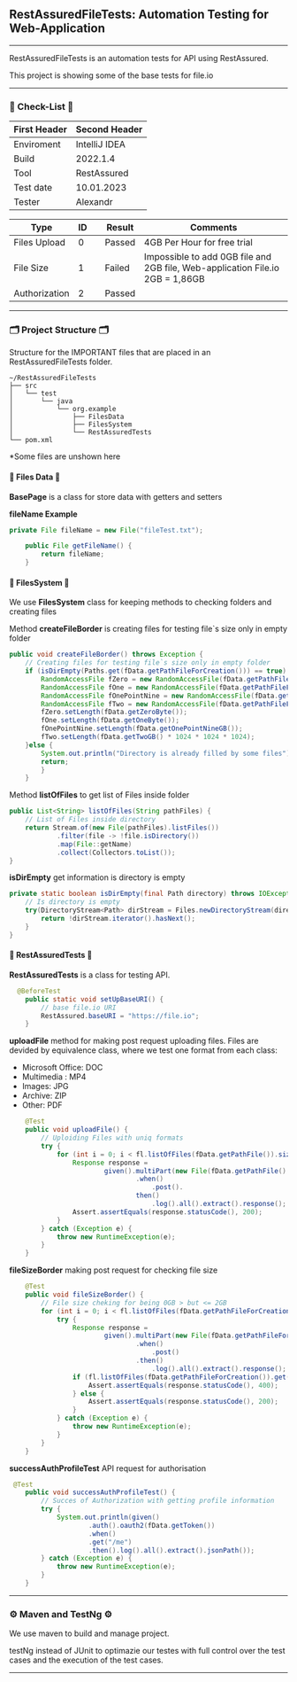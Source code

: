 ## RestAssuredFileTests: Automation Testing for Web-Application
---
RestAssuredFileTests is an automation tests for API using RestAssured.

This project is showing some of the base tests for file.io

---
### 📝 Check-List 📝


| First Header  | Second Header |
| ------------- | ------------- |
| Enviroment | IntelliJ IDEA |
| Build  | 2022.1.4 |
| Tool  | RestAssured |
| Test date | 10.01.2023 |
| Tester | Alexandr |

| Type  | ID | | Result | Comments |
| ------------- | ------------- | ------------- | ------------- |------------- |
| Files Upload | 0 | | Passed |  4GB Per Hour for free trial |
| File Size | 1 |  | Failed | Impossible to add 0GB file and 2GB file, Web-application File.io 2GB = 1,86GB |
| Authorization | 2 | | Passed |  |
---

### 🗂️ Project Structure 🗂️
Structure for the IMPORTANT files that are placed in an RestAssuredFileTests folder.


    ~/RestAssuredFileTests
    ├── src
    │   └── test
    │       └── java
    │           └── org.example
    │               ├── FilesData
    │               ├── FilesSystem
    │               └── RestAssuredTests
    └── pom.xml

*Some files are unshown here

#### 📂 Files Data 📂

__BasePage__ is a class for store data with getters and setters

__fileName Example__

```java
private File fileName = new File("fileTest.txt");

	public File getFileName() {
        return fileName;
    }

```

#### 📂 FilesSystem 📂

We use __FilesSystem__ class for keeping methods to checking folders and creating files

Method __createFileBorder__ is creating files for testing file`s size only in empty folder

```java
public void createFileBorder() throws Exception {
    // Creating files for testing file`s size only in empty folder
    if (isDirEmpty(Paths.get(fData.getPathFileForCreation())) == true) {
        RandomAccessFile fZero = new RandomAccessFile(fData.getPathFileForCreation() + "Zero_" + fData.getFileName(), "rw");
        RandomAccessFile fOne = new RandomAccessFile(fData.getPathFileForCreation() + "One_" + fData.getFileName(), "rw");
        RandomAccessFile fOnePointNine = new RandomAccessFile(fData.getPathFileForCreation() + "OnePointNine_" + fData.getFileName(), "rw");
        RandomAccessFile fTwo = new RandomAccessFile(fData.getPathFileForCreation() + "Two_" + fData.getFileName(), "rw");
        fZero.setLength(fData.getZeroByte());
        fOne.setLength(fData.getOneByte());
        fOnePointNine.setLength(fData.getOnePointNineGB());
        fTwo.setLength(fData.getTwoGB() * 1024 * 1024 * 1024);
    }else {
        System.out.println("Directory is already filled by some files");
        return;
        }
    }
```

Method __listOfFiles__ to get list of Files inside folder

```java
public List<String> listOfFiles(String pathFiles) {
    // List of Files inside directory
    return Stream.of(new File(pathFiles).listFiles())
            .filter(file -> !file.isDirectory())
            .map(File::getName)
            .collect(Collectors.toList());
}
```

__isDirEmpty__ get information is directory is empty
```java
private static boolean isDirEmpty(final Path directory) throws IOException {
    // Is directory is empty
    try(DirectoryStream<Path> dirStream = Files.newDirectoryStream(directory)) {
        return !dirStream.iterator().hasNext();
    }
}
```
#### 📂 RestAssuredTests 📂

__RestAssuredTests__ is a class for testing API.
```java
  @BeforeTest
    public static void setUpBaseURI() {
        // base file.io URI
        RestAssured.baseURI = "https://file.io";
    }
```
__uploadFile__ method for making post request uploading files.
Files are devided by equivalence class, where we test one format from each class: 

+ Microsoft Office: DOC 
+ Multimedia : MP4
+ Images: JPG
+ Archive: ZIP
+ Other: PDF

```java
    @Test
    public void uploadFile() {
        // Uploiding Files with uniq formats
        try {
            for (int i = 0; i < fl.listOfFiles(fData.getPathFile()).size(); i++) {
                Response response =
                        given().multiPart(new File(fData.getPathFile() + fl.listOfFiles(fData.getPathFile()).get(i)))
                                .when()
                                    .post().
                                then()
                                    .log().all().extract().response();
                Assert.assertEquals(response.statusCode(), 200);
            }
        } catch (Exception e) {
            throw new RuntimeException(e);
        }
    }
```

__fileSizeBorder__ making post request for checking file size
```java
    @Test
    public void fileSizeBorder() {
        // File size cheking for being 0GB > but <= 2GB
        for (int i = 0; i < fl.listOfFiles(fData.getPathFileForCreation()).size(); i++) {
            try {
                Response response =
                        given().multiPart(new File(fData.getPathFileForCreation() + fl.listOfFiles(fData.getPathFileForCreation()).get(i)))
                                .when()
                                    .post()
                                .then()
                                    .log().all().extract().response();
                if (fl.listOfFiles(fData.getPathFileForCreation()).get(i).contains("Zero_")){
                    Assert.assertEquals(response.statusCode(), 400);
                } else {
                    Assert.assertEquals(response.statusCode(), 200);
                }
            } catch (Exception e) {
                throw new RuntimeException(e);
            }
        }
    }
```

__successAuthProfileTest__ API request for authorisation
```java
 @Test
    public void successAuthProfileTest() {
        // Succes of Authorization with getting profile information
        try {
            System.out.println(given()
                    .auth().oauth2(fData.getToken())
                    .when()
                    .get("/me")
                    .then().log().all().extract().jsonPath());
        } catch (Exception e) {
            throw new RuntimeException(e);
        }
    }
```	

---

### ⚙️ Maven and TestNg ⚙️ 

We use maven to build and manage project.
 
 testNg instead of JUnit to optimazie our testes with full control over the test cases and the execution of the test cases.

 ---

